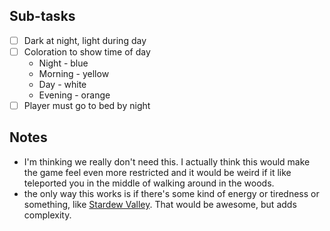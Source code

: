 ## Sub-tasks
- [ ] Dark at night, light during day
- [ ] Coloration to show time of day
	- Night - blue
	- Morning - yellow
	- Day - white
	- Evening - orange
- [ ] Player must go to bed by night

## Notes
- I'm thinking we really don't need this. I actually think this would make the game feel even more restricted and it would be weird if it like teleported you in the middle of walking around in the woods.
- the only way this works is if there's some kind of energy or tiredness or something, like  [Stardew Valley](https://stardewvalleywiki.com/Energy). That would be awesome, but adds complexity.